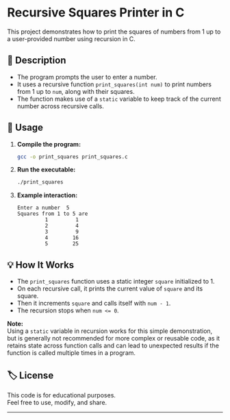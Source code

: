 # Recursive Squares Printer in C

This project demonstrates how to print the squares of numbers from 1 up to a user-provided number using recursion in C.

## 📄 Description

- The program prompts the user to enter a number.
- It uses a recursive function `print_squares(int num)` to print numbers from 1 up to `num`, along with their squares.
- The function makes use of a `static` variable to keep track of the current number across recursive calls.

## 📝 Usage

1. **Compile the program:**
   ```sh
   gcc -o print_squares print_squares.c
   ```

2. **Run the executable:**
   ```sh
   ./print_squares
   ```

3. **Example interaction:**
   ```
   Enter a number  5
   Squares from 1 to 5 are 
            1         1
            2         4
            3         9
            4        16
            5        25
   ```

## 💡 How It Works

- The `print_squares` function uses a static integer `square` initialized to 1.
- On each recursive call, it prints the current value of `square` and its square.
- Then it increments `square` and calls itself with `num - 1`.
- The recursion stops when `num <= 0`.

**Note:**  
Using a `static` variable in recursion works for this simple demonstration, but is generally not recommended for more complex or reusable code, as it retains state across function calls and can lead to unexpected results if the function is called multiple times in a program.

## 🏷️ License

This code is for educational purposes.  
Feel free to use, modify, and share.

---
